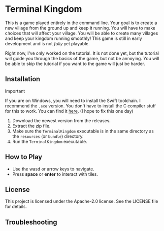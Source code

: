 # Terminal Kingdom
This is a game played entirely in the command line. Your goal is to create a new village from the ground up and keep it running. You will have to make choices that will affect your village. You will be able to create many villages and keep your kingdom running smoothly!
This game is still in early development and is not *fully* yet playable.

Right now, I've only worked on the tutorial. It is not done yet, but the tutorial will guide you through the basics of the game, but not be annoying. You will be able to skip the tutorial if you want to the game will just be harder.

## Installation
> [!important]
> If you are on Windows, you will need to install the Swift toolchain. I recommend the `.exe` version. You don't have to install the C compiler stuff for this to work.
> You can find it [here](https://swift.org/download/). (I hope to fix this one day)
1. Download the newest version from the releases.
2. Extract the zip file.
3. Make sure the `TerminalKingdom` executable is in the same directory as the `resources` (or `bundle`) directory.
4. Run the `TerminalKingdom` executable.

## How to Play
- Use the wasd or arrow keys to navigate.
- Press **space** or **enter** to interact with tiles.

## License
This project is licensed under the Apache-2.0 license. See the LICENSE file for details.

## Troubleshooting
